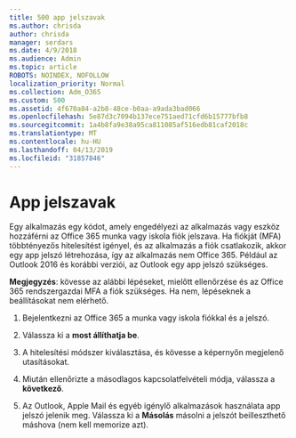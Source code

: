 ```yaml
---
title: 500 app jelszavak
ms.author: chrisda
author: chrisda
manager: serdars
ms.date: 4/9/2018
ms.audience: Admin
ms.topic: article
ROBOTS: NOINDEX, NOFOLLOW
localization_priority: Normal
ms.collection: Adm_O365
ms.custom: 500
ms.assetid: 4f670a84-a2b8-48ce-b0aa-a9ada3bad066
ms.openlocfilehash: 5e87d3c7094b137ece751aed71cfd6b15777bfb8
ms.sourcegitcommit: 1a4b8fa9e38a95ca811085af516edb81caf2018c
ms.translationtype: MT
ms.contentlocale: hu-HU
ms.lasthandoff: 04/13/2019
ms.locfileid: "31857846"
---
```

# <a name="app-passwords"></a>App jelszavak

Egy alkalmazás egy kódot, amely engedélyezi az alkalmazás vagy eszköz hozzáférni az Office 365 munka vagy iskola fiók jelszava. Ha fiókját (MFA) többtényezős hitelesítést igényel, és az alkalmazás a fiók csatlakozik, akkor egy app jelszó létrehozása, így az alkalmazás nem Office 365. Például az Outlook 2016 és korábbi verziói, az Outlook egy app jelszó szükséges.

 **Megjegyzés**: kövesse az alábbi lépéseket, mielőtt ellenőrzése és az Office 365 rendszergazdai MFA a fiók szükséges. Ha nem, lépéseknek a beállításokat nem elérhető.

1. Bejelentkezni az Office 365 a munka vagy iskola fiókkal és a jelszó.

2. Válassza ki a **most állíthatja be**.

3. A hitelesítési módszer kiválasztása, és kövesse a képernyőn megjelenő utasításokat.

4. Miután ellenőrizte a másodlagos kapcsolatfelvételi módja, válassza a **következő**.

5. Az Outlook, Apple Mail és egyéb igénylő alkalmazások használata app jelszó jelenik meg. Válassza ki a **Másolás** másolni a jelszót beilleszthető máshova (nem kell memorize azt).
